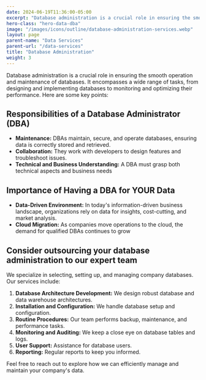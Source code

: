 ```yaml
---
date: 2024-06-19T11:36:00-05:00
excerpt: "Database administration is a crucial role in ensuring the smooth operation and maintenance of databases."
hero-class: "hero-data-dba"
image: "/images/icons/outline/database-administration-services.webp"
layout: page
parent-name: "Data Services"
parent-url: "/data-services"
title: "Database Administration"
weight: 3
---
```


Database administration is a crucial role in ensuring the smooth operation and maintenance of databases. It encompasses a wide range of tasks, from designing and implementing databases to monitoring and optimizing their performance. Here are some key points:

## Responsibilities of a Database Administrator (DBA)

   - **Maintenance:** DBAs maintain, secure, and operate databases, ensuring data is correctly stored and retrieved.
   - **Collaboration:** They work with developers to design features and troubleshoot issues.
   - **Technical and Business Understanding:** A DBA must grasp both technical aspects and business needs

## Importance of Having a DBA for YOUR Data

   - **Data-Driven Environment:** In today's information-driven business landscape, organizations rely on data for insights, cost-cutting, and market analysis.
   - **Cloud Migration:** As companies move operations to the cloud, the demand for qualified DBAs continues to grow

## Consider outsourcing your database administration to our expert team

We specialize in selecting, setting up, and managing company databases. Our services include:

1. **Database Architecture Development:** We design robust database and data warehouse architectures.
2. **Installation and Configuration:** We handle database setup and configuration.
3. **Routine Procedures:** Our team performs backup, maintenance, and performance tasks.
4. **Monitoring and Auditing:** We keep a close eye on database tables and logs.
5. **User Support:** Assistance for database users.
6. **Reporting:** Regular reports to keep you informed.

Feel free to reach out to explore how we can efficiently manage and maintain your company's data.

